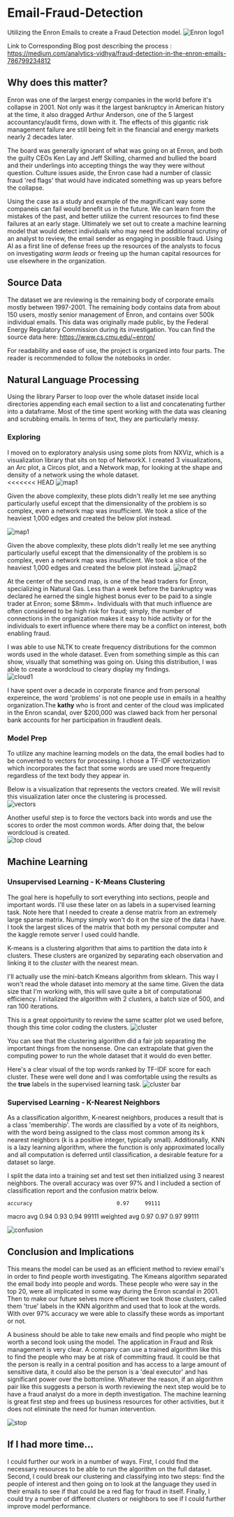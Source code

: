 # Email-Fraud-Detection
Utilizing the Enron Emails to create a Fraud Detection model.
![Enron logo1](images/Enron%20logo1.png)

Link to Corresponding Blog post describing the process : https://medium.com/analytics-vidhya/fraud-detection-in-the-enron-emails-786799234812

## Why does this matter?
Enron was one of the largest energy companies in the world before it's collapse in 2001.  Not only was it the largest bankruptcy in American history at the time, it also dragged Arthur Anderson,  one of the 5 largest accountancy/audit firms, down with it.  The effects of this gigantic risk management failure are still being felt in the financial and energy markets nearly 2 decades later.  

The board was generally ignorant of what was going on at Enron, and both the guilty CEOs Ken Lay and Jeff Skilling, charmed and bullied the board and their underlings into accepting things the way they were without question.  Culture issues aside, the Enron case had a number of classic fraud 'red flags' that would have indicated something was up years before the collapse.  

Using the case as a study and example of the magnificant way some companeis can fail would benefit us in the future.  We can learn from the mistakes of the past, and better utilize the current resources to find these failures at an early stage.  Ultimately we set out to create a machine learning model that would detect individuals who may need the additional scrutiny of an analyst to review, the email sender as engaging in possible fraud.  Using AI as a first line of defense frees up the resources of the analysts to focus on investigating _warm leads_ or freeing up the human capital resources for use elsewhere in the organization.

## Source Data
The dataset we are reviewing is the remaining body of corporate emails mostly between 1997-2001. The remaining body contains data from about 150 users, mostly senior management of Enron, and contains over 500k individual emails. This data was originally made public, by the Federal Energy Regulatory Commission during its investigation. You can find the source data here:  https://www.cs.cmu.edu/~enron/

For readability and ease of use, the project is organized into four parts.  The reader is recommended to follow the notebooks in order.

## Natural Language Processing
Using the library Parser to loop over the whole dataset inside local directories appending each email section to a list and concatenating further into a dataframe.  Most of the time spent working with the data was cleaning and scrubbing emails.  In terms of text, they are particularly messy.  

### Exploring
I moved on to exploratory analysis using some plots from NXViz, which is a visualization library that sits on top of NetworkX.  I created 3 visualizations, an Arc plot, a Circos plot, and a Network map, for looking at the shape and density of a network using the whole dataset.  
<<<<<<< HEAD
![map1](images/map1.png)

Given the above complexity, these plots didn't really let me see anything particularly useful except that the dimensionality of the problem is so complex, even a network map was insufficient.  We took a slice of the heaviest 1,000 edges and created the below plot instead.

![map1](images/map1.png)

Given the above complexity, these plots didn't really let me see anything particularly useful except that the dimensionality of the problem is so complex, even a network map was insufficient.  We took a slice of the heaviest 1,000 edges and created the below plot instead.
![map2](images/map2.png)


At the center of the second map, is one of the head traders for Enron, specializing in Natural Gas.  Less than a week before the bankruptcy was declared he earned the single highest bonus ever to be paid to a single trader at Enron; some $8mm+.  Individuals with that much influence are often considered to be high risk for fraud; simply, the number of connections in the organization makes it easy to hide activity or for the individuals to exert influence where there may be a conflict on interest, both enabling fraud.  

I was able to use NLTK to create frequency distributions for the common words used in the whole dataset. Even from something simple as this can show, visually that something was going on.  Using this distribution, I was able to create a wordcloud to cleary display my findings.  
![cloud1](images/cloud1.png)


I have spent over a decade in corporate finance and from personal expereince, the word 'problems' is not one people use in emails in a healthy organization.The __kathy__ who is front and center of the cloud was implicated in the Enron scandal, over $200,000 was clawed back from her personal bank accounts for her participation in fraudlent deals.  



### Model Prep
To utilize any machine learning models on the data, the email bodies had to be converted to vectors for processing.  I chose a TF-IDF vectorization which incorporates the fact that some words are used more frequently regardless of the text body they appear in.  

Below is a visualization that represents the vectors created.  We will revisit this visualization later once the clustering is processed.  
![vectors](images/Vector_scatter1.png)

Another useful step is to force the vectors back into words and use the scores to order the most common words.  After doing that, the below wordcloud is created.  
![top cloud](images/cloud2.png)

## Machine Learning

### Unsupervised Learning - K-Means Clustering 
The goal here is hopefully to sort everything into sections, people and important words. I'll use these later on as labels in a supervised learning task.  Note here that I needed to create a dense matrix from an extremely large sparse matrix.  Numpy simply won't do it on the size of the data I have.  I took the largest slices of the matrix that both my personal computer and the kaggle remote server I used could handle.  

K-means is a clustering algorithm that aims to partition the data into _k_ clusters. These clusters are organized by separating each observation and linking it to the _cluster_ with the nearest mean.

I'll actually use the mini-batch Kmeans algorithm from sklearn. This way I won't read the whole dataset into memory at the same time. Given the data size that I'm working with, this will save quite a bit of computational efficiency.  I initalized the algorithm with 2 clusters, a batch size of 500, and ran 100 iterations.

This is a great oppoirtunity to review the same scatter plot we used before, though this time color coding the clusters.
![cluster](images/cluster2.png)

You can see that the clustering algorithm did a fair job separating the important things from the nonsense.  One can extrapolate that given the computing power to run the whole dataset that it would do even better.

Here's a clear visual of the top words ranked by TF-IDF score for each cluster.  These were well done and I was comfortable using the results as the __true__ labels in the supervised learning task.
![cluster bar](images/cluster_bar.png)


### Supervised Learning - K-Nearest Neighbors
As a classification algorithm, K-nearest neighbors, produces a result that is a class 'membership'. The words are classified by a vote of its neighbors, with the word being assigned to the class most common among its k nearest neighbors (k is a positive integer, typically small). Additionally, KNN is a lazy learning algorithm, where the function is only approximated locally and all computation is deferred until classification, a desirable feature for a dataset so large.

I split the data into a training set and test set then initialized using 3 nearest neighbors.  The overall accuracy was over 97% and I included a section of classification report and the confusion matrix below.  

    accuracy                           0.97     99111
   macro avg       0.94      0.93      0.94     99111
weighted avg       0.97      0.97      0.97     99111

![confusion](images/confusion1.png)

## Conclusion and Implications
This means the model can be used as an efficient method to review email's in order to find people worth investigating.
The Kmeans algorithm separated the email body into people and words. These people who were say in the top 20, were all implicated in some way during the Enron scandal in 2001. Then to make our future selves more efficient we took those clusters, called them 'true' labels in the KNN algorithm and used that to look at the words. With over 97% accuracy we were able to classify these words as important or not.

A business should be able to take new emails and find people who might be worth a second look using the model.  The application in Fraud and Risk management is very clear.  A company can use a trained algorithm like this to find the people who may be at risk of committing fraud.  It could be that the person is really in a central position and has access to a large amount of sensitive data, it could also be the person is a 'deal executor' and has significant power over the bottomline.  Whatever the reason, if an algorithm pair like this suggests a person is worth reviewing the next step would be to have a fraud analyst do a more in depth investigation.  The machine learning is great first step and frees up business resources for other activities, but it does not eliminate the need for human intervention.

![stop](images/stop.png)

## If I had more time...

I could further our work in a number of ways.  First, I could find the necessary resources to be able to run the algorithm on the full dataset.  Second, I could break our clustering and classifying into two steps: find the people of interest and then going on to look at the language they used in their emails to see if that could be a red flag for fraud in itself.  Finally, I could try a number of different clusters or neighbors to see if I could further improve model performance.
